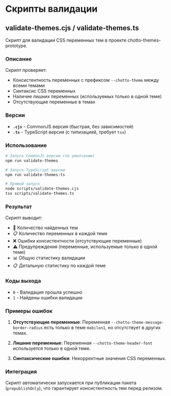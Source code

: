 # Скрипты валидации

## validate-themes.cjs / validate-themes.ts

Скрипт для валидации CSS переменных тем в проекте chotto-themes-prototype.

### Описание

Скрипт проверяет:
- Консистентность переменных с префиксом `--chotto-theme` между всеми темами
- Синтаксис CSS переменных
- Наличие лишних переменных (используемых только в одной теме)
- Отсутствующие переменные в темах

### Версии

- **`.cjs`** - CommonJS версия (быстрая, без зависимостей)
- **`.ts`** - TypeScript версия (с типизацией, требует `tsx`)

### Использование

```bash
# Запуск CommonJS версии (по умолчанию)
npm run validate-themes

# Запуск TypeScript версии
npm run validate-themes:ts

# Прямой запуск
node scripts/validate-themes.cjs
tsx scripts/validate-themes.ts
```

### Результат

Скрипт выводит:
- 📁 Количество найденных тем
- 📋 Количество переменных в каждой теме
- ❌ Ошибки консистентности (отсутствующие переменные)
- ⚠️ Предупреждения (переменные, используемые только в одной теме)
- 📊 Общую статистику валидации
- 📋 Детальную статистику по каждой теме

### Коды выхода

- `0` - Валидация прошла успешно
- `1` - Найдены ошибки валидации

### Примеры ошибок

1. **Отсутствующие переменные**: Переменная `--chotto-theme-message-border-radius` есть только в теме `mobilon1`, но отсутствует в других темах.

2. **Лишние переменные**: Переменная `--chotto-theme-header-font` используется только в одной теме.

3. **Синтаксические ошибки**: Некорректные значения CSS переменных.

### Интеграция

Скрипт автоматически запускается при публикации пакета (`prepublishOnly`), что гарантирует консистентность тем перед релизом.
